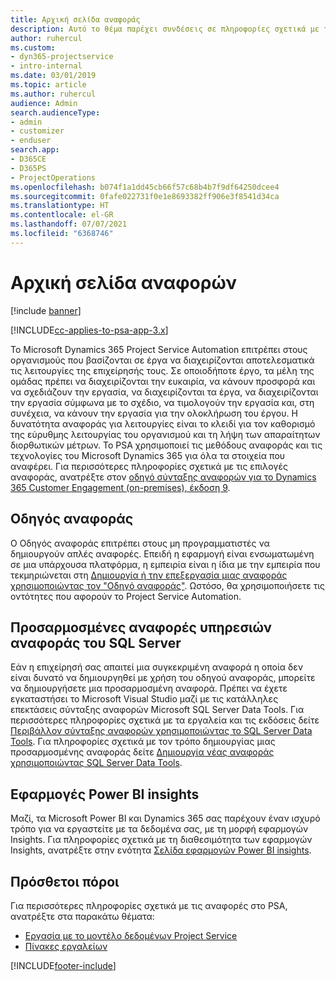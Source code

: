 ```yaml
---
title: Αρχική σελίδα αναφοράς
description: Αυτό το θέμα παρέχει συνδέσεις σε πληροφορίες σχετικά με τις αναφορές στο Dynamics 365 Project Service Automation.
author: ruhercul
ms.custom:
- dyn365-projectservice
- intro-internal
ms.date: 03/01/2019
ms.topic: article
ms.author: ruhercul
audience: Admin
search.audienceType:
- admin
- customizer
- enduser
search.app:
- D365CE
- D365PS
- ProjectOperations
ms.openlocfilehash: b074f1a1dd45cb66f57c68b4b7f9df64250dcee4
ms.sourcegitcommit: 0fafe022731f0e1e8693382ff906e3f8541d34ca
ms.translationtype: HT
ms.contentlocale: el-GR
ms.lasthandoff: 07/07/2021
ms.locfileid: "6368746"
---
```

# <a name="reporting-home-page"></a>Αρχική σελίδα αναφορών

[!include [banner](../includes/psa-now-project-operations.md)]

[!INCLUDE[cc-applies-to-psa-app-3.x](../includes/cc-applies-to-psa-app-3x.md)]

Το Microsoft Dynamics 365 Project Service Automation επιτρέπει στους οργανισμούς που βασίζονται σε έργα να διαχειρίζονται αποτελεσματικά τις λειτουργίες της επιχείρησής τους. Σε οποιοδήποτε έργο, τα μέλη της ομάδας πρέπει να διαχειρίζονται την ευκαιρία, να κάνουν προσφορά και να σχεδιάζουν την εργασία, να διαχειρίζονται τα έργα, να διαχειρίζονται την εργασία σύμφωνα με το σχέδιο, να τιμολογούν την εργασία και, στη συνέχεια, να κάνουν την εργασία για την ολοκλήρωση του έργου. Η δυνατότητα αναφοράς για λειτουργίες είναι το κλειδί για τον καθορισμό της εύρυθμης λειτουργίας του οργανισμού και τη λήψη των απαραίτητων διορθωτικών μέτρων. Το PSA χρησιμοποιεί τις μεθόδους αναφοράς και τις τεχνολογίες του Microsoft Dynamics 365 για όλα τα στοιχεία που αναφέρει. Για περισσότερες πληροφορίες σχετικά με τις επιλογές αναφοράς, ανατρέξτε στον [οδηγό σύνταξης αναφορών για το Dynamics 365 Customer Engagement (on-premises), έκδοση 9](/dynamics365/customerengagement/on-premises/analytics/reporting-analytics-with-dynamics-365).

## <a name="report-wizard"></a>Οδηγός αναφοράς

Ο Οδηγός αναφοράς επιτρέπει στους μη προγραμματιστές να δημιουργούν απλές αναφορές. Επειδή η εφαρμογή είναι ενσωματωμένη σε μια υπάρχουσα πλατφόρμα, η εμπειρία είναι η ίδια με την εμπειρία που τεκμηριώνεται στη [Δημιουργία ή την επεξεργασία μιας αναφοράς χρησιμοποιώντας τον "Οδηγό αναφοράς"](/dynamics365/customerengagement/on-premises/basics/create-edit-copy-report-wizard). Ωστόσο, θα χρησιμοποιήσετε τις οντότητες που αφορούν το Project Service Automation.

## <a name="custom-sql-server-reporting-services-reports"></a>Προσαρμοσμένες αναφορές υπηρεσιών αναφοράς του SQL Server

Εάν η επιχείρησή σας απαιτεί μια συγκεκριμένη αναφορά η οποία δεν είναι δυνατό να δημιουργηθεί με χρήση του οδηγού αναφοράς, μπορείτε να δημιουργήσετε μια προσαρμοσμένη αναφορά. Πρέπει να έχετε εγκαταστήσει το Microsoft Visual Studio μαζί με τις κατάλληλες επεκτάσεις σύνταξης αναφορών Microsoft SQL Server Data Tools. Για περισσότερες πληροφορίες σχετικά με τα εργαλεία και τις εκδόσεις δείτε [Περιβάλλον σύνταξης αναφορών χρησιμοποιώντας το SQL Server Data Tools](/dynamics365/customerengagement/on-premises/analytics/report-writing-environment-using-sql-server-data-tools). Για πληροφορίες σχετικά με τον τρόπο δημιουργίας μιας προσαρμοσμένης αναφοράς δείτε [Δημιουργία νέας αναφοράς χρησιμοποιώντας SQL Server Data Tools](/dynamics365/customerengagement/on-premises/analytics/create-a-new-report-using-sql-server-data-tools).

## <a name="power-bi-insights-apps"></a>Εφαρμογές Power BI insights

Μαζί, τα Microsoft Power BI και Dynamics 365 σας παρέχουν έναν ισχυρό τρόπο για να εργαστείτε με τα δεδομένα σας, με τη μορφή εφαρμογών Insights. Για πληροφορίες σχετικά με τη διαθεσιμότητα των εφαρμογών Insights, ανατρέξτε στην ενότητα [Σελίδα εφαρμογών Power BI insights](https://powerbi.microsoft.com/power-bi-insights-apps/).


## <a name="additional-resources"></a>Πρόσθετοι πόροι
Για περισσότερες πληροφορίες σχετικά με τις αναφορές στο PSA, ανατρέξτε στα παρακάτω θέματα:

- [Εργασία με το μοντέλο δεδομένων Project Service](reports-working-project-service-data-model.md)
- [Πίνακες εργαλείων](reports-dashboards.md)



[!INCLUDE[footer-include](../includes/footer-banner.md)]